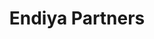 ---
layout: firm_page
title: "Endiya Partners"
id: "endiya.com"
permalink: "/endiyapartnersendiya.com/"
website: "https://endiya.com"
offices: "Hyderabad (India)"
investment_stages: "Seed, Pre-Series A"
portfolio_companies: "AquaExchange, Darwinbox, Eyestem, Kissht, Mylo, Qapita, Scrut Automation, SigTuple, Sugar.Fit, Zluri, Altiushub, BluJ Aero, Cult.fit, Cygni, Ekincare, Expert.ai, Gigforce, Grip, Karkinos, Knit, Monetize360, Myelin Foundry, NWO Commute, NKure Therapeutics, Perceptyne, Pulse, ShieldSquare, Slang Labs, Steradian Semi, Track3d"
portfolio_link: "https://endiya.com/portfolio"
investment_markets: "SaaS, Healthcare, Life Sciences, Enterprise, Industrial Tech, Intelligent Mobility, Fintech, Deep Tech, Agritech, Digital Health"
founded_year: "2015"
description: "Endiya Partners is a thematic early-stage venture capital fund focused on supporting scalable product startups in India with global potential. They invest in market-creating innovations across various sectors, providing not only financial support but also operational guidance and strategic insights."
linkedin: "https://www.linkedin.com/company/endiya-partners"
twitter: "https://twitter.com/endiyavc"
instagram: "https://instagram.com/endiyavc?igshid=YmMyMTA2M2Y="
team_page: "https://endiya.com/team"
investor_type: "Venture Capital"
crunchbase: "https://www.crunchbase.com/organization/endiya-partners"
pitchbook: ""

# SEO Optimization
meta_title: "Endiya Partners - VC Firm - projectstartups.com"
meta_description: "Endiya Partners, Endiya Partners is a thematic early-stage venture capital fund focused on supporting scalable product startups in India with global potential. They in..."
meta_keywords: "Endiya Partners, SaaS, Healthcare, Life Sciences, Enterprise, Industrial Tech, Intelligent Mobility, Fintech, Deep Tech, Agritech, Digital Health, VC firm, venture capital, startup investor, projectstartups.com"
canonical_url: "https://vc.projectstartups.com/endiyapartnersendiya.com/"
---